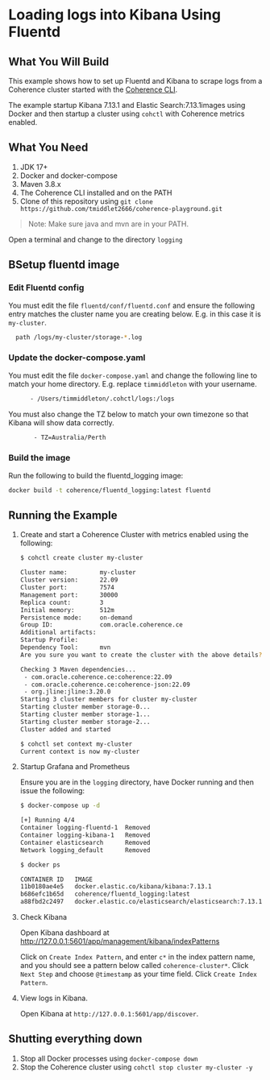 # Loading logs into Kibana Using Fluentd

## What You Will Build

This example shows how to set up Fluentd and Kibana to scrape logs from a Coherence cluster 
started with the [Coherence CLI](https://github.com/oracle/coherence-cli).

The example startup Kibana 7.13.1 and Elastic Search:7.13.1images using Docker and then startup a cluster using 
`cohctl` with Coherence metrics enabled.

## What You Need

1. JDK 17+
2. Docker and docker-compose
3. Maven 3.8.x
4. The Coherence CLI installed and on the PATH
5. Clone of this repository using `git clone https://github.com/tmiddlet2666/coherence-playground.git`
           
> Note: Make sure java and mvn are in your PATH.

Open a terminal and change to the directory `logging`

## BSetup fluentd image
 
### Edit Fluentd config

You must edit the file `fluentd/conf/fluentd.conf` and ensure the following entry matches the cluster
name you are creating below. E.g. in this case it is `my-cluster`.

```bash
  path /logs/my-cluster/storage-*.log
```
        
### Update the docker-compose.yaml

You must edit the file `docker-compose.yaml` and change the following line to match your
home directory. E.g. replace `timmiddleton` with your username.

```bash
      - /Users/timmiddleton/.cohctl/logs:/logs
```

You must also change the TZ below to match your own timezone so that Kibana will show data correctly.

```bash
       - TZ=Australia/Perth
```

### Build the image

Run the following to build the fluentd_logging image:

```bash
docker build -t coherence/fluentd_logging:latest fluentd
```

## Running the Example
     
1. Create and start a Coherence Cluster with metrics enabled using the following:

   ```bash
   $ cohctl create cluster my-cluster

   Cluster name:         my-cluster
   Cluster version:      22.09
   Cluster port:         7574
   Management port:      30000
   Replica count:        3
   Initial memory:       512m
   Persistence mode:     on-demand
   Group ID:             com.oracle.coherence.ce
   Additional artifacts: 
   Startup Profile:      
   Dependency Tool:      mvn
   Are you sure you want to create the cluster with the above details? (y/n) y

   Checking 3 Maven dependencies...
    - com.oracle.coherence.ce:coherence:22.09
    - com.oracle.coherence.ce:coherence-json:22.09
    - org.jline:jline:3.20.0
   Starting 3 cluster members for cluster my-cluster
   Starting cluster member storage-0...
   Starting cluster member storage-1...
   Starting cluster member storage-2...
   Cluster added and started
   
   $ cohctl set context my-cluster
   Current context is now my-cluster
   ```    

2. Startup Grafana and Prometheus

    Ensure you are in the `logging` directory, have Docker running and then issue the following:

    ```bash
    $ docker-compose up -d  
   
    [+] Running 4/4
    Container logging-fluentd-1  Removed                                                                                                                                                       10.6s
    Container logging-kibana-1   Removed                                                                                                                                                       10.6s
    Container elasticsearch      Removed                                                                                                                                                        0.7s
    Network logging_default      Removed
   
   $ docker ps
   
   CONTAINER ID   IMAGE                                                  COMMAND                  CREATED          STATUS          PORTS                                                                                                    NAMES
   11b0180ae4e5   docker.elastic.co/kibana/kibana:7.13.1                 "/bin/tini -- /usr/l…"   27 seconds ago   Up 23 seconds   0.0.0.0:5601->5601/tcp, :::5601->5601/tcp                                                                logging-kibana-1
   b686efc1b65d   coherence/fluentd_logging:latest                       "tini -- /bin/entryp…"   27 seconds ago   Up 23 seconds   5140/tcp, 0.0.0.0:24224->24224/tcp, 0.0.0.0:24224->24224/udp, :::24224->24224/tcp, :::24224->24224/udp   logging-fluentd-1
   a88fbd2c2497   docker.elastic.co/elasticsearch/elasticsearch:7.13.1   "/bin/tini -- /usr/l…"   27 seconds ago   Up 24 seconds   0.0.0.0:9200->9200/tcp, :::9200->9200/tcp, 9300/tcp                                                      elasticsearch
   ```

3. Check Kibana
   
    Open Kibana dashboard at http://127.0.0.1:5601/app/management/kibana/indexPatterns
         
    Click on `Create Index Pattern`, and enter `c*` in the index pattern name, and you should see a pattern 
    below called `coherence-cluster*`.  Click `Next Step` and choose `@timestamp` as your time field. 
    Click `Create Index Pattern`.

4. View logs in Kibana.

   Open Kibana at `http://127.0.0.1:5601/app/discover`.

## Shutting everything down

1. Stop all Docker processes using `docker-compose down`
2. Stop the Coherence cluster using `cohctl stop cluster my-cluster -y`
